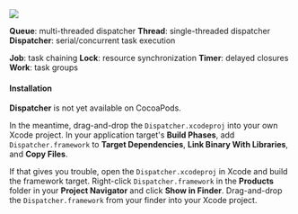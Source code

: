 <img src="http://i.imgur.com/sEM1zbl.jpg"/>

**Queue**: multi-threaded dispatcher
**Thread**: single-threaded dispatcher
**Dispatcher**: serial/concurrent task execution

**Job**: task chaining
**Lock**: resource synchronization
**Timer**: delayed closures
**Work**: task groups

#### Installation

**Dispatcher** is not yet available on CocoaPods.

In the meantime, drag-and-drop the `Dispatcher.xcodeproj` into your own Xcode project. In your application target's **Build Phases**, add `Dispatcher.framework` to **Target Dependencies**, **Link Binary With Libraries**, and **Copy Files**.

If that gives you trouble, open the `Dispatcher.xcodeproj` in Xcode and build the framework target. Right-click `Dispatcher.framework` in the **Products** folder in your **Project Navigator** and click **Show in Finder**. Drag-and-drop the `Dispatcher.framework` from your finder into your Xcode project.
